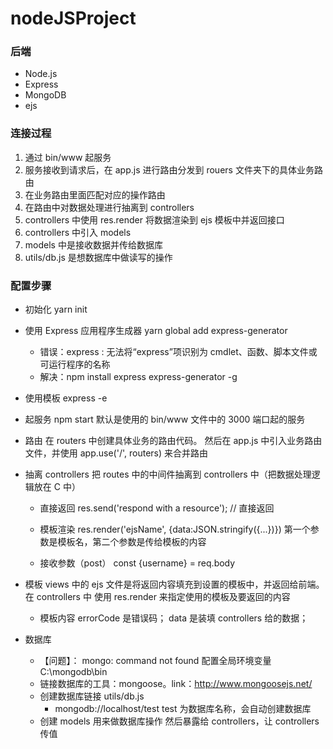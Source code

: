 <!--
 * @Author: your name
 * @Date: 2022-01-17 14:05:09
 * @LastEditTime: 2022-01-25 17:19:41
 * @LastEditors: Please set LastEditors
 * @Description: 打开koroFileHeader查看配置 进行设置: https://github.com/OBKoro1/koro1FileHeader/wiki/%E9%85%8D%E7%BD%AE
 * @FilePath: \nodeJSProject\README.md
-->

# nodeJSProject

### 后端

- Node.js
- Express
- MongoDB
- ejs

### 连接过程

1. 通过 bin/www 起服务
2. 服务接收到请求后，在 app.js 进行路由分发到 rouers 文件夹下的具体业务路由
3. 在业务路由里面匹配对应的操作路由
4. 在路由中对数据处理进行抽离到 controllers
5. controllers 中使用 res.render 将数据渲染到 ejs 模板中并返回接口
6. controllers 中引入 models
7. models 中是接收数据并传给数据库
8. utils/db.js 是想数据库中做读写的操作

### 配置步骤

- 初始化
  yarn init

- 使用 Express 应用程序生成器
  yarn global add express-generator

  - 错误：express : 无法将“express”项识别为 cmdlet、函数、脚本文件或可运行程序的名称
  - 解决：npm install express express-generator -g

- 使用模板
  express -e

- 起服务
  npm start
  默认是使用的 bin/www 文件中的 3000 端口起的服务

- 路由
  在 routers 中创建具体业务的路由代码。
  然后在 app.js 中引入业务路由文件，并使用 app.use('/', routers) 来合并路由

- 抽离 controllers
  把 routes 中的中间件抽离到 controllers 中（把数据处理逻辑放在 C 中）

  - 直接返回
    res.send('respond with a resource'); // 直接返回

  - 模板渲染
    res.render('ejsName', {data:JSON.stringify({...})}) 第一个参数是模板名，第二个参数是传给模板的内容

  - 接收参数（post）
    const {username} = req.body

- 模板
  views 中的 ejs 文件是将返回内容填充到设置的模板中，并返回给前端。
  在 controllers 中 使用 res.render 来指定使用的模板及要返回的内容

  - 模板内容
    errorCode 是错误码；
    data 是装填 controllers 给的数据；

- 数据库
  - 【问题】： mongo: command not found
    配置全局环境变量 C:\mongodb\bin
  - 链接数据库的工具：mongoose。link：http://www.mongoosejs.net/
  - 创建数据库链接 utils/db.js
    - mongodb://localhost/test
      test 为数据库名称，会自动创建数据库
  - 创建 models 用来做数据库操作
    然后暴露给 controllers，让 controllers 传值
